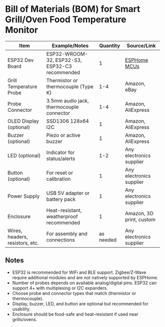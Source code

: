 # Bill of Materials (BOM) for Smart Grill/Oven Food Temperature Monitor

| Item                            | Example/Notes                                  | Quantity  | Source/Link                                                               |
| ------------------------------- | ---------------------------------------------- | --------- | ------------------------------------------------------------------------- |
| ESP32 Dev Board                 | ESP32-WROOM-32, ESP32-S3, ESP32-C3 recommended | 1         | [ESPHome MCUs](https://esphome.io/components/#supported-microcontrollers) |
| Grill Temperature Probe         | Thermistor or thermocouple (Type K)            | 1-4       | Amazon, eBay                                                              |
| Probe Connector                 | 3.5mm audio jack, thermocouple connector       | 1-4       | Amazon, AliExpress                                                        |
| OLED Display (optional)         | SSD1306 128x64 I2C                             | 1         | Amazon, AliExpress                                                        |
| Buzzer (optional)               | Piezo or active buzzer                         | 1         | Amazon, AliExpress                                                        |
| LED (optional)                  | Indicator for status/alerts                    | 1-2       | Any electronics supplier                                                  |
| Button (optional)               | For reset or calibration                       | 1         | Any electronics supplier                                                  |
| Power Supply                    | USB 5V adapter or battery pack                 | 1         | Any electronics supplier                                                  |
| Enclosure                       | Heat-resistant, weatherproof recommended       | 1         | Amazon, 3D print, custom                                                  |
| Wires, headers, resistors, etc. | For assembly and connections                   | as needed | Any electronics supplier                                                  |

## Notes

- ESP32 is recommended for WiFi and BLE support. Zigbee/Z-Wave require additional modules and are not natively supported by ESPHome.
- Number of probes depends on available analog/digital pins. ESP32 can support 4+ with multiplexing or I2C expanders.
- Choose probe and connector types that match (thermistor or thermocouple).
- Display, buzzer, LED, and button are optional but recommended for usability.
- Enclosure should be food-safe and heat-resistant if used near grills/ovens.

